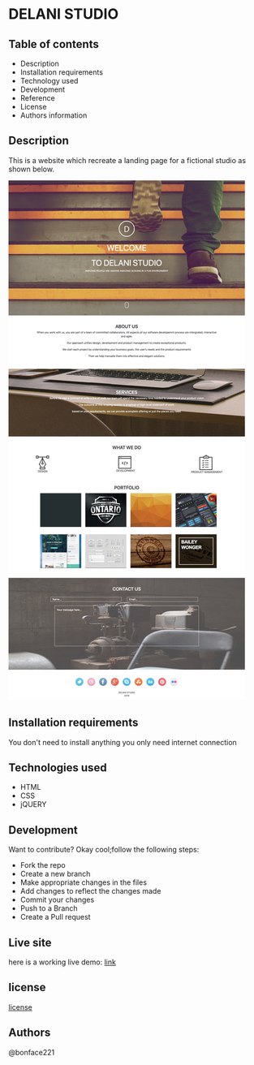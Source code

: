 # DELANI STUDIO
## Table of contents
<ul>
    <li>Description</li>
    <li>Installation requirements</li>
    <li>Technology used</li>
    <li>Development</li>
    <li>Reference</li>
    <li>License</li>
    <li>Authors information</li>
    
</ul>

## Description
This is a website which recreate a landing page for a fictional studio as shown below.

![image](./images/%20Delani%20Studio.jpg)

## Installation requirements
You don't need to install anything you only need internet connection

## Technologies used
<ul>
   <li>HTML</li>
   <li>CSS</li>
   <li>jQUERY</li>
</ul>

## Development
  Want to contribute? Okay cool;follow the following steps:
<ul>
   <li>Fork the repo</li>
   <li>Create a new branch</li>
   <li>Make appropriate changes in the files</li>
   <li>Add changes to reflect the changes made</li>
   <li>Commit your changes</li>
   <li>Push to a Branch</li>
   <li>Create a Pull request</li>
</ul>

## Live site
here is a working live demo: [link](https://bonface221.github.io/Birthday-calculator/)
## license
[license](/LICENSE)
## Authors
@bonface221
